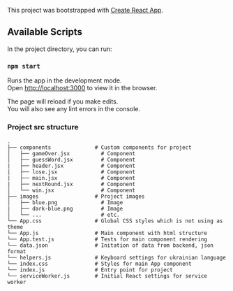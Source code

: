 This project was bootstrapped with [Create React App](https://github.com/facebook/create-react-app).

## Available Scripts

In the project directory, you can run:

### `npm start`

Runs the app in the development mode.<br />
Open [http://localhost:3000](http://localhost:3000) to view it in the browser.

The page will reload if you make edits.<br />
You will also see any lint errors in the console.

### Project src structure

    .
    ├── components              # Custom components for project
    │   ├── gameOver.jsx          # Component
    │   ├── guessWord.jsx         # Component
    |   ├── header.jsx            # Component
    |   ├── lose.jsx              # Component
    |   ├── main.jsx              # Component
    |   ├── nextRound.jsx         # Component
    │   └── win.jsx               # Component
    ├── images                  # Project images
    │   ├── blue.png              # Image
    |   ├── dark-blue.png         # Image
    │   └── ...                   # etc.
    └── App.css                 # Global CSS styles which is not using as theme
    └── App.js                  # Main component with html structure
    └── App.test.js             # Tests for main component rendering
    └── data.json               # Initation of data from backend, json format
    └── helpers.js              # Keyboard settings for ukrainian language
    └── index.css               # Styles for main App component
    └── index.js                # Entry point for project
    └── serviceWorker.js        # Initial React settings for service worker
